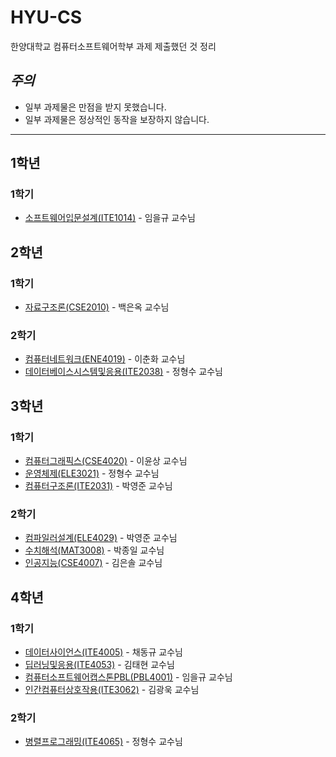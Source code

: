 # HYU-CS
한양대학교 컴퓨터소프트웨어학부 과제 제출했던 것 정리

## *주의*
- 일부 과제물은 만점을 받지 못했습니다.
- 일부 과제물은 정상적인 동작을 보장하지 않습니다.

---
## 1학년
### 1학기
- [소프트웨어입문설계(ITE1014)](https://github.com/frechele/ITE1014) - 임을규 교수님


## 2학년
### 1학기
- [자료구조론(CSE2010)](https://github.com/frechele/CSE2010) - 백은옥 교수님

### 2학기
- [컴퓨터네트워크(ENE4019)](https://github.com/frechele/ENE4019) - 이춘화 교수님
- [데이터베이스시스템및응용(ITE2038)](https://github.com/frechele/ITE2038) - 정형수 교수님

## 3학년
### 1학기
- [컴퓨터그래픽스(CSE4020)](https://github.com/frechele/CSE4020) - 이윤상 교수님
- [운영체제(ELE3021)](https://github.com/frechele/ELE3021) - 정형수 교수님
- [컴퓨터구조론(ITE2031)](https://github.com/frechele/ITE2031) - 박영준 교수님

### 2학기
- [컴파일러설계(ELE4029)](https://github.com/frechele/ELE4029) - 박영준 교수님
- [수치해석(MAT3008)](https://github.com/frechele/MAT3008) - 박종일 교수님
- [인공지능(CSE4007)](https://github.com/frechele/CSE4007) - 김은솔 교수님

## 4학년
### 1학기
- [데이터사이언스(ITE4005)](https://github.com/frechele/ITE4005) - 채동규 교수님
- [딥러닝및응용(ITE4053)](https://github.com/frechele/ITE4053) - 김태현 교수님
- [컴퓨터소프트웨어캡스톤PBL(PBL4001)](https://github.com/frechele/PBL4001) - 임을규 교수님
- [인간컴퓨터상호작용(ITE3062)](https://github.com/frechele/ITE3062) - 김광욱 교수님

### 2학기
- [병렬프로그래밍(ITE4065)](https://github.com/frechele/ITE4065) - 정형수 교수님
